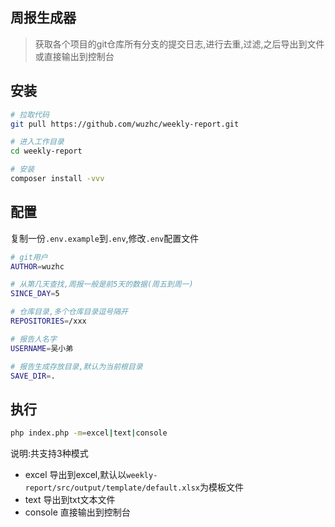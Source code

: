 ## 周报生成器
> 获取各个项目的git仓库所有分支的提交日志,进行去重,过滤,之后导出到文件或直接输出到控制台

## 安装
```bash
# 拉取代码
git pull https://github.com/wuzhc/weekly-report.git

# 进入工作目录
cd weekly-report

# 安装
composer install -vvv
```

## 配置
复制一份`.env.example`到`.env`,修改`.env`配置文件
```bash
# git用户
AUTHOR=wuzhc

# 从第几天查找,周报一般是前5天的数据(周五到周一)
SINCE_DAY=5

# 仓库目录,多个仓库目录逗号隔开
REPOSITORIES=/xxx

# 报告人名字
USERNAME=吴小弟

# 报告生成存放目录,默认为当前根目录
SAVE_DIR=.
```

## 执行
```bash
php index.php -m=excel|text|console
```
说明:共支持3种模式
- excel 导出到excel,默认以`weekly-report/src/output/template/default.xlsx`为模板文件
- text 导出到txt文本文件
- console 直接输出到控制台

